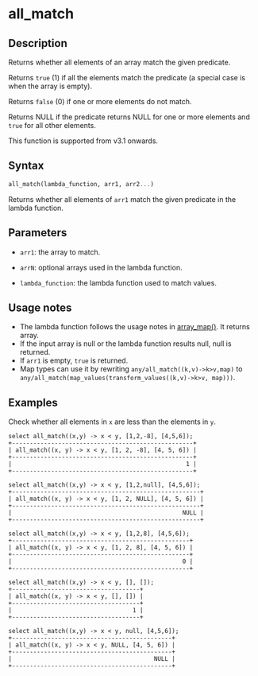# all_match

## Description

Returns whether all elements of an array match the given predicate.

Returns `true` (1) if all the elements match the predicate (a special case is when the array is empty).

Returns `false` (0) if one or more elements do not match.

Returns NULL if the predicate returns NULL for one or more elements and `true` for all other elements.

This function is supported from v3.1 onwards.

## Syntax

```Haskell
all_match(lambda_function, arr1, arr2...)
```

Returns whether all elements of `arr1` match the given predicate in the lambda function.

## Parameters

- `arr1`: the array to match.

- `arrN`: optional arrays used in the lambda function.

- `lambda_function`: the lambda function used to match values.

## Usage notes

- The lambda function follows the usage notes in [array_map()](array_map.md). It returns array<bool>.
- If the input array is null or the lambda function results null, null is returned.
- If `arr1` is empty, `true` is returned.
- Map types can use it by rewriting `any/all_match((k,v)->k>v,map)` to `any/all_match(map_values(transform_values((k,v)->k>v, map)))`.

## Examples

Check whether all elements in `x` are less than the elements in `y`.

```Plain
select all_match((x,y) -> x < y, [1,2,-8], [4,5,6]);
+---------------------------------------------------+
| all_match((x, y) -> x < y, [1, 2, -8], [4, 5, 6]) |
+---------------------------------------------------+
|                                                 1 |
+---------------------------------------------------+

select all_match((x,y) -> x < y, [1,2,null], [4,5,6]);
+-----------------------------------------------------+
| all_match((x, y) -> x < y, [1, 2, NULL], [4, 5, 6]) |
+-----------------------------------------------------+
|                                                NULL |
+-----------------------------------------------------+

select all_match((x,y) -> x < y, [1,2,8], [4,5,6]);
+--------------------------------------------------+
| all_match((x, y) -> x < y, [1, 2, 8], [4, 5, 6]) |
+--------------------------------------------------+
|                                                0 |
+--------------------------------------------------+

select all_match((x,y) -> x < y, [], []);
+------------------------------------+
| all_match((x, y) -> x < y, [], []) |
+------------------------------------+
|                                  1 |
+------------------------------------+

select all_match((x,y) -> x < y, null, [4,5,6]);
+---------------------------------------------+
| all_match((x, y) -> x < y, NULL, [4, 5, 6]) |
+---------------------------------------------+
|                                        NULL |
+---------------------------------------------+
```
